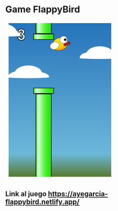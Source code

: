 # Game FlappyBird

<img src="https://github.com/Aye-Garcia/GameFlappyBird/blob/main/img/flappyBird.png">

## Link al juego https://ayegarcia-flappybird.netlify.app/
